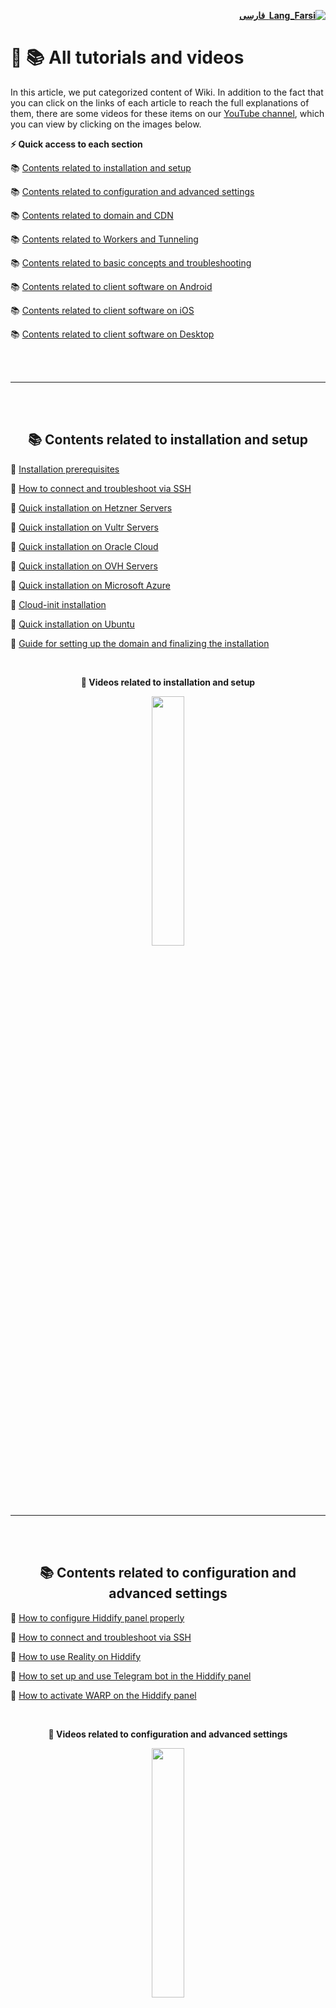<div dir="rtl">

[**![Lang_Farsi](https://user-images.githubusercontent.com/125398461/234186932-52f1fa82-52c6-417f-8b37-08fe9250a55f.png) &nbsp;فارسی**](https://github.com/hiddify/hiddify-config/wiki/%D9%87%D9%85%D9%87-%D8%A2%D9%85%D9%88%D8%B2%D8%B4%E2%80%8C%D9%87%D8%A7-%D9%88-%D9%88%DB%8C%D8%AF%D8%A6%D9%88%D9%87%D8%A7)
</div>

# 🎥 📚 All tutorials and videos

In this article, we put categorized content of Wiki. In addition to the fact that you can click on the links of each article to reach the full explanations of them, there are some videos for these items on our [YouTube channel](https://www.youtube.com/@hiddify/videos), which you can view by clicking on the images below.

**⚡️ Quick access to each section**

📚 [Contents related to installation and setup](#-contents-related-to-installation-and-setup)

📚 [Contents related to configuration and advanced settings](#-contents-related-to-configuration-and-advanced-settings)

📚 [Contents related to domain and CDN](#-contents-related-to-domain-and-cdn)

📚 [Contents related to Workers and Tunneling](#-contents-related-to-workers-and-tunneling)

📚 [Contents related to basic concepts and troubleshooting](#-contents-related-to-basic-concepts-and-troubleshooting)

📚 [Contents related to client software on Android](#-contents-related-to-client-software-on-android)

📚 [Contents related to client software on iOS](#-contents-related-to-client-software-on-ios)

📚 [Contents related to client software on Desktop](#-contents-related-to-client-software-on-desktop)

<br>
<br>

***
<br>
<br>

<div dir="ltr" align=center>

## 📚 Contents related to installation and setup
</div>

📔 [Installation prerequisites](https://github.com/hiddify/hiddify-config/wiki/Installation-prerequisites)

📔 [How to connect and troubleshoot via SSH](https://github.com/hiddify/hiddify-config/wiki/How-to-connect-to-server-via-SSH)

📔 [Quick installation on Hetzner Servers](https://github.com/hiddify/hiddify-config/wiki/Quick-installation-on-Hetzner-Servers)

📔 [Quick installation on Vultr Servers](https://github.com/hiddify/hiddify-config/wiki/Quick-installation-on-Vultr-Servers)

📔 [Quick installation on Oracle Cloud](https://github.com/hiddify/hiddify-config/wiki/Quick-Installation-on-Oracle-Cloud)

📔 [Quick installation on OVH Servers](https://github.com/hiddify/hiddify-config/wiki/Quick-Installation-on-OVH-Servers)

📔 [Quick installation on Microsoft Azure](https://github.com/hiddify/hiddify-config/wiki/Quick-Installation-on-Microsoft-Azure)

📔 [Cloud-init installation](https://github.com/hiddify/hiddify-config/wiki/Cloud-init-installation)

📔 [Quick installation on Ubuntu](https://github.com/hiddify/hiddify-config/wiki/Quick-Installation-On-Ubuntu)

📔 [Guide for setting up the domain and finalizing the installation](https://github.com/hiddify/hiddify-config/wiki/Guide-for-Setting-up-the-Domain-and-Finalizing-the-Installation)

<br>
<div dir="ltr" align="center">

**🎥 Videos related to installation and setup**


<a href="https://www.youtube.com/watch?v=XSwCE35lqmU"><img width="32%" src="https://user-images.githubusercontent.com/125398461/235692699-f6cc0a42-3742-44d5-be20-783ac0e50fdc.png" /></a>


</div>

<br>
<br>

***
<br>
<br>

<div dir="ltr" align=center>

## 📚 Contents related to configuration and advanced settings
</div>

📔 [How to configure Hiddify panel properly](https://github.com/hiddify/hiddify-config/wiki/How-to-configure-Hiddify-Panel-properly)

📔 [How to connect and troubleshoot via SSH](https://github.com/hiddify/hiddify-config/wiki/How-to-connect-and-troubleshoot-via-SSH)

📔 [How to use Reality on Hiddify](https://github.com/hiddify/hiddify-config/wiki/How-to-use-Reality-on-Hiddify)

📔 [How to set up and use Telegram bot in the Hiddify panel](https://github.com/hiddify/hiddify-config/wiki/How-to-set-up-and-use-Telegram-bot-in-the-Hddify-panel)

📔 [How to activate WARP on the Hiddify panel](https://github.com/hiddify/hiddify-config/wiki/How-to-activate-WARP-on-the-Hiddify-panel)

<br>
<div dir="ltr" align="center">

**🎥 Videos related to configuration and advanced settings**


<a href="https://www.youtube.com/watch?v=nOe7FhajX3g"><img width="32%" src="https://github.com/hiddify/hiddify-config/assets/125398461/661b1164-aca9-4ef6-bce8-781ab2970040" /></a>



</div>
<br>
<br>

***
<br>
<br>
<div dir="ltr" align=center>

## 📚 Contents related to domain and CDN
</div>

📔 [Domain types and how to register them](https://github.com/hiddify/hiddify-config/wiki/Domain-types-and-how-to-register-them)

📔 [Guide for finding a clean Cloudflare IP](https://github.com/hiddify/hiddify-config/wiki/Guide-for-finding-a-clean-Cloudflare-IP)

📔 [Tutorial on automating subdomain registration on Cloudflare](https://github.com/hiddify/hiddify-config/wiki/Get-Cloudflare-API)

📔 [Tutorial for Automatic CDN IP configuration](https://github.com/hiddify/hiddify-config/wiki/Guide-for-using-mode-Auto_CDN_IP-on-Hiddify)

📔 [Tutorial for using wildcard subdomains on Hiddify](https://github.com/hiddify/hiddify-config/wiki/Tutorial-for-using-wildcard-subdomains-on-Hiddify)

📔 [How to use GCore CDN on Cloudflare registered domain](https://github.com/hiddify/hiddify-config/wiki/How-to-use-GCore-CDN-on-Cloudflare-registered-domain)

📔 [Guide for domain fronting](https://github.com/hiddify/hiddify-config/wiki/Guide-for-domain-fronting)

<br>
<br>

***
<br>
<br>
<div dir="ltr" align=center>

## 📚 Contents related to Workers and Tunneling
</div>

📔 [How to setup and use Cloudflare workers](https://github.com/hiddify/hiddify-config/wiki/How-to-set-up-and-use-Cloudflare-workers)

📔 [How to setup relay server using IP Tables tunneling](https://github-com.translate.goog/hiddify/hiddify-config/discussions/129?_x_tr_sl=fa&_x_tr_tl=en&_x_tr_hl=en&_x_tr_pto=wapp)

📔 [How to setup relay server using GOST](https://github-com.translate.goog/hiddify/hiddify-config/discussions/493?_x_tr_sl=fa&_x_tr_tl=en&_x_tr_hl=en&_x_tr_pto=wapp)

📔 [How to setup relay server using WST](https://github-com.translate.goog/hiddify/hiddify-config/discussions/851?_x_tr_sl=fa&_x_tr_tl=en&_x_tr_hl=en&_x_tr_pto=wapp)

<br>
<br>

***
<br>
<br>
<div dir="ltr" align=center>

## 📚 Contents related to basic concepts and troubleshooting
</div>

📔 [How to make sure the server's IP or domain is clean](https://github.com/hiddify/hiddify-config/wiki/How-to-make-sure-the-server's-IP-or-domain-is-clean)

📔 [How to check DNS leakage and the way to solve it](https://github-com.translate.goog/hiddify/hiddify-config/discussions/859?_x_tr_sl=fa&_x_tr_tl=en&_x_tr_hl=en&_x_tr_pto=wapp)

📔 [The correct format of admin link](https://github.com/hiddify/hiddify-config/wiki/The-correct-format-of-admin-link)

📔 [Basic concepts related to the internet and  using proxies](https://github.com/hiddify/hiddify-config/wiki/Basic-Concepts)

📔 [How the fragment works and its usage](https://github.com/hiddify/hiddify-config/wiki/How-the-fragment-works-and-its-usage)

<br>
<br>

***
<br>
<br>
<div dir="ltr" align=center>

## 📚 Contents related to client software on Android
</div>

📔 [Tutorial for HiddifyNG app](https://github.com/hiddify/hiddify-config/wiki/Tutorial-for-HiddifyNG-app)

📔 [Tutorial for HiddifyClashAndroid app](https://github.com/hiddify/hiddify-config/wiki/Tutorial-for-HiddifyClashAndroid-app)

📔 [Tutorial for V2rayNG app](https://github.com/hiddify/hiddify-config/wiki/Tutorial-for-V2rayNG-app)

📔 [Tutorial for Clash for Android app](https://github.com/hiddify/hiddify-config/wiki/Training-for-Clash-for-Android-app)

<br>
<div dir="ltr" align="center">


**🎥 Videos related to client software on Android**


<a href="https://www.youtube.com/watch?v=hVcWJ8Qg1GQ"><img width="32%" src="https://user-images.githubusercontent.com/125398461/235705873-4f6730b7-a23a-4717-95c3-a5a667db1c59.png" /></a>
<a href="https://www.youtube.com/watch?v=mUTfYd1_UCM"><img width="32%" src="https://user-images.githubusercontent.com/125398461/235706386-047d5713-2b07-4aa6-bb6b-6464bdc105ef.png" /></a>
<a href="https://www.youtube.com/watch?v=5AQgbCwHujk"><img width="32%" src="https://user-images.githubusercontent.com/125398461/235707818-ea5ad5dc-8492-4338-8ec0-fc14993fbaaa.png" /></a>
<a href="https://www.youtube.com/watch?v=Ml7XeYp70mM"><img width="32%" src="https://user-images.githubusercontent.com/125398461/235707725-a6d73e32-178b-4163-9fe8-8aab4e4458fe.png" /></a>




</div>

<br>
<br>

***
<br>
<br>

## 📚 Contents related to client software on iOS
</div>

📔 [Tutorial for ShadowRocket app](https://github.com/hiddify/hiddify-config/wiki/Tutorial-for-ShadowRocket-app)

📔 [Tutorial for Stash app](https://github.com/hiddify/hiddify-config/wiki/Tutorial-for-Stash-app)

📔 [Tutorial for FoXray app](https://github.com/hiddify/hiddify-config/wiki/Tutorial-for-FoXray-app)

📔 [Tutorial for Fair VPN app](https://github.com/hiddify/hiddify-config/wiki/Tutorial-for-Fair-VPN-app)

📔 [Tutorial for V2Box app](https://github.com/hiddify/hiddify-config/wiki/Tutorial-for-V2Box-app)


<br>
<div dir="ltr" align="center">

<!--
**🎥 Videos related to client software on iOS**


<a href="https://www.youtube.com/watch?v=hVcWJ8Qg1GQ"><img width="32%" src="https://user-images.githubusercontent.com/125398461/235705873-4f6730b7-a23a-4717-95c3-a5a667db1c59.png" /></a>
-->




</div>

<br>
<br>

***
<br>
<br>

## 📚 Contents related to client software on Desktop
</div>

📔 [Tutorial for HiddifyN software](https://github.com/hiddify/hiddify-config/wiki/Tutorial-for-HiddifyN-software)

📔 [Tutorial for HiddifyClashDesktop software](https://github.com/hiddify/hiddify-config/wiki/Tutorial-for-HiddifyClashDesktop-software)

<br>
<div dir="ltr" align="center">

<!--
**🎥 Videos related to client software on Desktop**


<a href="https://www.youtube.com/watch?v=hVcWJ8Qg1GQ"><img width="32%" src="https://user-images.githubusercontent.com/125398461/235705873-4f6730b7-a23a-4717-95c3-a5a667db1c59.png" /></a>


-->


</div>